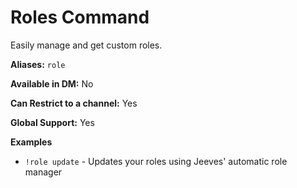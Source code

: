 # Roles Command

Easily manage and get custom roles.

**Aliases:** `role`

**Available in DM:** No

**Can Restrict to a channel:** Yes

**Global Support:** Yes

**Examples**

* `!role update` -  Updates your roles using Jeeves' automatic role manager

